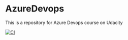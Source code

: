 # AzureDevops
This is a repository for Azure Devops course on Udacity

[![CI](https://github.com/Some1Else4Me/AzureDevops/actions/workflows/main.yml/badge.svg)](https://github.com/Some1Else4Me/AzureDevops/actions/workflows/main.yml)
